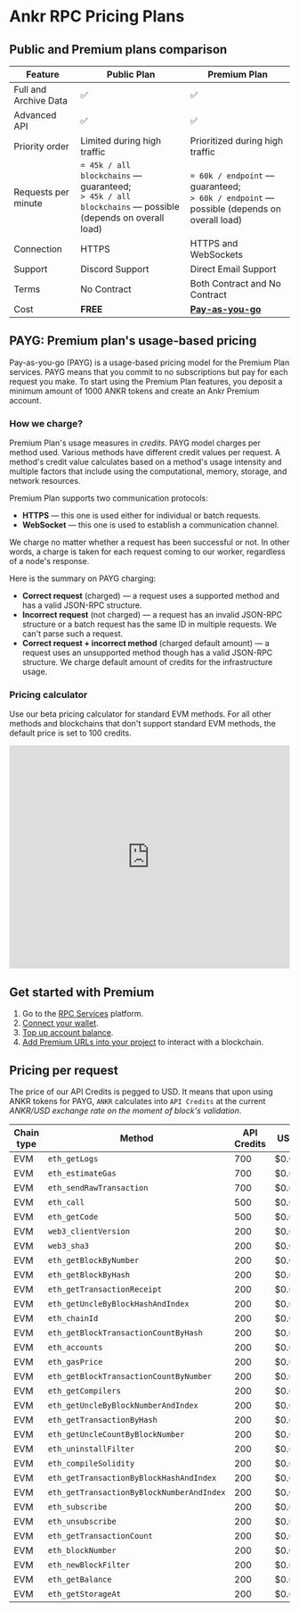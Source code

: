 # Ankr RPC Pricing Plans

## Public and Premium plans comparison

| Feature               | Public Plan                                                                                                | Premium Plan                                                                                   |
|-----------------------|------------------------------------------------------------------------------------------------------------|------------------------------------------------------------------------------------------------|
| Full and Archive Data | ✅                                                                                                          | ✅                                                                                              |
| Advanced API          | ✅                                                                                                          | ✅                                                                                              |
| Priority order        | Limited during high traffic                                                                                | Prioritized during high traffic                                                                |
| Requests per minute   | `= 45k / all blockchains` — guaranteed;<br/>`> 45k / all blockchains` — possible (depends on overall load) | `= 60k / endpoint` — guaranteed;<br/>`> 60k / endpoint` — possible (depends on overall load)   |
| Connection            | HTTPS                                                                                                      | HTTPS and WebSockets                                                                           |
| Support               | Discord Support                                                                                            | Direct Email Support                                                                           |
| Terms                 | No Contract                                                                                                | Both Contract and No Contract                                                                  |
| Cost                  | **FREE**                                                                                                   | **[Pay-as-you-go](/build-blockchain/concepts/pricing#payg-premium-tiers-usage-based-pricing)** |

## PAYG: Premium plan's usage-based pricing

Pay-as-you-go (PAYG) is a usage-based pricing model for the Premium Plan services. PAYG means that you commit to no subscriptions but pay for each request you make. To start using the Premium Plan features, you deposit a minimum amount of 1000 ANKR tokens and create an Ankr Premium account.

### How we charge?

Premium Plan's usage measures in *credits*. PAYG model charges per method used. Various methods have different credit values per request. A method's credit value calculates based on a method's usage intensity and multiple factors that include using the computational, memory, storage, and network resources.

Premium Plan supports two communication protocols:

* **HTTPS** — this one is used either for individual or batch requests.
* **WebSocket** — this one is used to establish a communication channel.

We charge no matter whether a request has been successful or not. In other words, a charge is taken for each request coming to our worker, regardless of a node's response.

Here is the summary on PAYG charging:

* **Correct request** (charged) — a request uses a supported method and has a valid JSON-RPC structure. 
* **Incorrect request** (not charged) — a request has an invalid JSON-RPC structure or a batch request has the same ID in multiple requests. We can't parse such a request.
* **Correct request + incorrect method** (charged default amount) — a request uses an unsupported method though has a valid JSON-RPC structure. We charge default amount of credits for the infrastructure usage.

### Pricing calculator

Use our beta pricing calculator for standard EVM methods. For all other methods and blockchains that don't support standard EVM methods, the default price is set to 100 credits.

<iframe 
  width="100%"
  height="400px"
  src="https://www-stage.ankr.com/tools/calculator/"
  frameborder="0"
  allowfullscreen>
</iframe>

## Get started with Premium

1. Go to the [RPC Services](https://www.ankr.com/rpc/) platform.
2. [Connect your wallet](/build-blockchain/products/v2/ui-interactions/#connect-wallet).
3. [Top up account balance](/build-blockchain/products/v2/ui-interactions/#top-up).
4. [Add Premium URLs into your project](/build-blockchain/products/v2/ui-interactions-blockchain/#rpc-apis-for-your-project) to interact with a blockchain.

## Pricing per request

The price of our API Credits is pegged to USD. It means that upon using ANKR tokens for PAYG, `ANKR` calculates into `API Credits` at the current _ANKR/USD exchange rate on the moment of block's validation_.

| Chain type | Method                                    | API Credits | USD/request |
|------------|-------------------------------------------|-------------|-------------|
|     EVM    | `eth_getLogs`                             | 700         | $0.00007000 |
|     EVM    | `eth_estimateGas`                         | 700         | $0.00007000 |
|     EVM    | `eth_sendRawTransaction`                  | 700         | $0.00007000 |
|     EVM    | `eth_call`                                | 500         | $0.00005000 |
|     EVM    | `eth_getCode`                             | 500         | $0.00005000 |
|     EVM    | `web3_clientVersion`                      | 200         | $0.00002000 |
|     EVM    | `web3_sha3`                               | 200         | $0.00002000 |
|     EVM    | `eth_getBlockByNumber`                    | 200         | $0.00002000 |
|     EVM    | `eth_getBlockByHash`                      | 200         | $0.00002000 |
|     EVM    | `eth_getTransactionReceipt`               | 200         | $0.00002000 |
|     EVM    | `eth_getUncleByBlockHashAndIndex`         | 200         | $0.00002000 |
|     EVM    | `eth_chainId`                             | 200         | $0.00002000 |
|     EVM    | `eth_getBlockTransactionCountByHash`      | 200         | $0.00002000 |
|     EVM    | `eth_accounts`                            | 200         | $0.00002000 |
|     EVM    | `eth_gasPrice`                            | 200         | $0.00002000 |
|     EVM    | `eth_getBlockTransactionCountByNumber`    | 200         | $0.00002000 |
|     EVM    | `eth_getCompilers`                        | 200         | $0.00002000 |
|     EVM    | `eth_getUncleByBlockNumberAndIndex`       | 200         | $0.00002000 |
|     EVM    | `eth_getTransactionByHash`                | 200         | $0.00002000 |
|     EVM    | `eth_getUncleCountByBlockNumber`          | 200         | $0.00002000 |
|     EVM    | `eth_uninstallFilter`                     | 200         | $0.00002000 |
|     EVM    | `eth_compileSolidity`                     | 200         | $0.00002000 |
|     EVM    | `eth_getTransactionByBlockHashAndIndex`   | 200         | $0.00002000 |
|     EVM    | `eth_getTransactionByBlockNumberAndIndex` | 200         | $0.00002000 |
|     EVM    | `eth_subscribe`                           | 200         | $0.00002000 |
|     EVM    | `eth_unsubscribe`                         | 200         | $0.00002000 |
|     EVM    | `eth_getTransactionCount`                 | 200         | $0.00002000 |
|     EVM    | `eth_blockNumber`                         | 200         | $0.00002000 |
|     EVM    | `eth_newBlockFilter`                      | 200         | $0.00002000 |
|     EVM    | `eth_getBalance`                          | 200         | $0.00002000 |
|     EVM    | `eth_getStorageAt`                        | 200         | $0.00002000 |